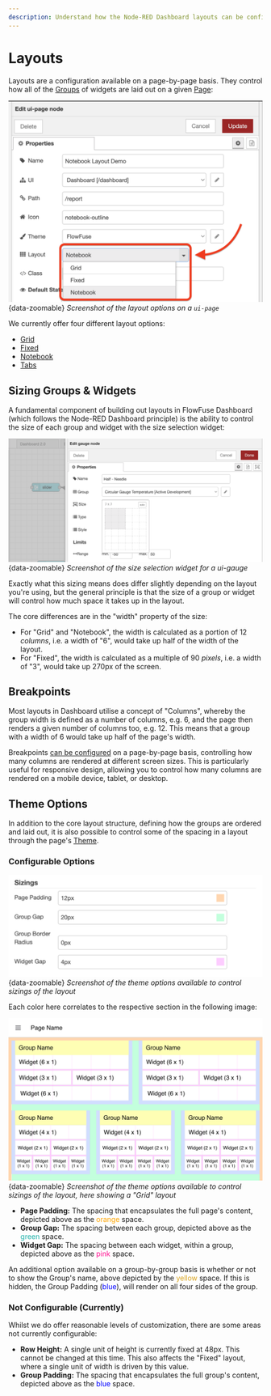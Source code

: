 ```yaml
---
description: Understand how the Node-RED Dashboard layouts can be configured for your applications.
---
```


# Layouts

Layouts are a configuration available on a page-by-page basis. They control how all of the [Groups](../nodes/config/ui-group) of widgets are laid out on a given [Page](../nodes/config/ui-page):

![Screenshot of the layout options on a ui-page](../assets/images/layouts-page-layout-option.png){data-zoomable}
_Screenshot of the layout options on a `ui-page`_

We currently offer four different layout options:

- [Grid](./types/grid.md)
- [Fixed](./types/fixed.md)
- [Notebook](./types/notebook.md)
- [Tabs](./types/tabs.md)

## Sizing Groups & Widgets

A fundamental component of building out layouts in FlowFuse Dashboard (which follows the Node-RED Dashboard principle) is the ability to control the size of each group and widget with the size selection widget:

![Screenshot of the size selection widget for a ui-gauge](../assets/images/layouts-sizing-options.png){data-zoomable}
_Screenshot of the size selection widget for a ui-gauge_

Exactly what this sizing means does differ slightly depending on the layout you're using, but the general principle is that the size of a group or widget will control how much space it takes up in the layout. 

The core differences are in the "width" property of the size:

- For "Grid" and "Notebook", the width is calculated as a portion of 12 _columns_, i.e. a width of "6", would take up half of the width of the layout.
- For "Fixed", the width is calculated as a multiple of 90 _pixels_, i.e. a width of "3", would take up 270px of the screen.

## Breakpoints

Most layouts in Dashboard utilise a concept of "Columns", whereby the group width is defined as a number of columns, e.g. 6, and the page then renders a given number of columns too, e.g. 12. This means that a group with a width of 6 would take up half of the page's width.

Breakpoints [can be configured](../nodes/config/ui-page.md#breakpoints) on a page-by-page basis, controlling how many columns are rendered at different screen sizes. This is particularly useful for responsive design, allowing you to control how many columns are rendered on a mobile device, tablet, or desktop.

## Theme Options

In addition to the core layout structure, defining how the groups are ordered and laid out, it is also possible to control some of the spacing in a layout through the page's [Theme](../nodes/config/ui-theme).

### Configurable Options

![Screenshot of the theme options available to control sizings of the layout](../assets/images/layouts-theme-options.jpg){data-zoomable}
_Screenshot of the theme options available to control sizings of the layout_

Each color here correlates to the respective section in the following image:

![Screenshot of the theme options available to control sizings of the layout](../assets/images/layouts-theme-example.jpg){data-zoomable}
_Screenshot of the theme options available to control sizings of the layout, here showing a "Grid" layout_

- **Page Padding:** The spacing that encapsulates the full page's content, depicted above as the <span style="color: orange;">orange</span> space.
- **Group Gap:** The spacing between each group, depicted above as the <span style="color: lightseagreen;">green</span> space.
- **Widget Gap:** The spacing between each widget, within a group, depicted above as the <span style="color: deeppink;">pink</span> space.

An additional option available on a group-by-group basis is whether or not to show the Group's name, above depicted by the <span style="color: goldenrod;">yellow</span> space. If this is hidden, the Group Padding (<span style="color: blue;">blue</span>), will render on all four sides of the group.

### Not Configurable (Currently)

Whilst we do offer reasonable levels of customization, there are some areas not currently configurable:

- **Row Height:** A single unit of height is currently fixed at 48px. This cannot be changed at this time. This also affects the "Fixed" layout, where a single unit of width is driven by this value.
- **Group Padding:** The spacing that encapsulates the full group's content, depicted above as the <span style="color: blue;">blue</span> space.
